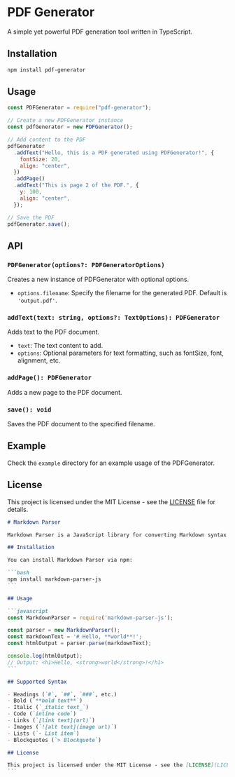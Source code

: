 # PDF Generator

A simple yet powerful PDF generation tool written in TypeScript.

## Installation

```bash
npm install pdf-generator
```

## Usage

```javascript
const PDFGenerator = require("pdf-generator");

// Create a new PDFGenerator instance
const pdfGenerator = new PDFGenerator();

// Add content to the PDF
pdfGenerator
  .addText("Hello, this is a PDF generated using PDFGenerator!", {
    fontSize: 20,
    align: "center",
  })
  .addPage()
  .addText("This is page 2 of the PDF.", {
    y: 100,
    align: "center",
  });

// Save the PDF
pdfGenerator.save();
```

## API

### `PDFGenerator(options?: PDFGeneratorOptions)`

Creates a new instance of PDFGenerator with optional options.

- `options.filename`: Specify the filename for the generated PDF. Default is `'output.pdf'`.

### `addText(text: string, options?: TextOptions): PDFGenerator`

Adds text to the PDF document.

- `text`: The text content to add.
- `options`: Optional parameters for text formatting, such as fontSize, font, alignment, etc.

### `addPage(): PDFGenerator`

Adds a new page to the PDF document.

### `save(): void`

Saves the PDF document to the specified filename.

## Example

Check the `example` directory for an example usage of the PDFGenerator.

## License

This project is licensed under the MIT License - see the [LICENSE](LICENSE) file for details.
````markdown
# Markdown Parser

Markdown Parser is a JavaScript library for converting Markdown syntax to HTML. It provides a simple and easy-to-use API for parsing Markdown text and generating corresponding HTML output.

## Installation

You can install Markdown Parser via npm:

```bash
npm install markdown-parser-js
```

## Usage

```javascript
const MarkdownParser = require('markdown-parser-js');

const parser = new MarkdownParser();
const markdownText = '# Hello, **world**!';
const htmlOutput = parser.parse(markdownText);

console.log(htmlOutput);
// Output: <h1>Hello, <strong>world</strong>!</h1>
```

## Supported Syntax

- Headings (`#`, `##`, `###`, etc.)
- Bold (`**bold text**`)
- Italic (`_italic text_`)
- Code (`inline code`)
- Links (`[link text](url)`)
- Images (`![alt text](image url)`)
- Lists (`- List item`)
- Blockquotes (`> Blockquote`)

## License

This project is licensed under the MIT License - see the [LICENSE](LICENSE) file for details.
```
